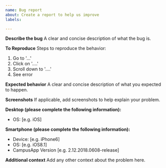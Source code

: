 ```yaml
---
name: Bug report
about: Create a report to help us improve
labels: 

---
```


**Describe the bug**
A clear and concise description of what the bug is.

**To Reproduce**
Steps to reproduce the behavior:
1. Go to '...'
2. Click on '....'
3. Scroll down to '....'
4. See error

**Expected behavior**
A clear and concise description of what you expected to happen.

**Screenshots**
If applicable, add screenshots to help explain your problem.

**Desktop (please complete the following information):**
 - OS: [e.g. iOS]

**Smartphone (please complete the following information):**
 - Device: [e.g. iPhone6]
 - OS: [e.g. iOS8.1]
 - CampusApp Version [e.g. 2.12.2018.0608-release]

**Additional context**
Add any other context about the problem here.

